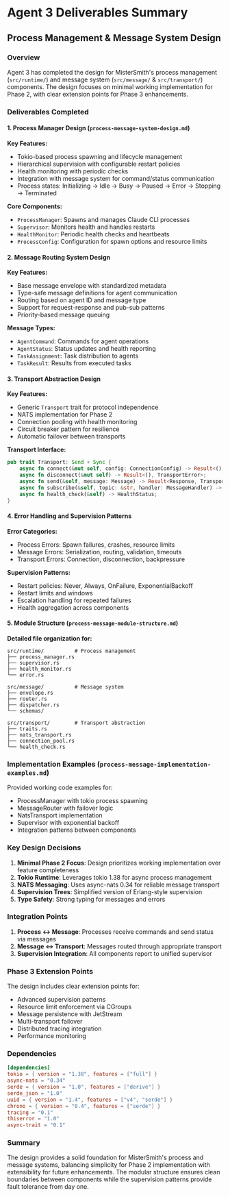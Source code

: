 # Agent 3 Deliverables Summary

## Process Management & Message System Design

### Overview

Agent 3 has completed the design for MisterSmith's process management (`src/runtime/`) and message system (`src/message/` & `src/transport/`) components. The design focuses on minimal working implementation for Phase 2, with clear extension points for Phase 3 enhancements.

### Deliverables Completed

#### 1. Process Manager Design (`process-message-system-design.md`)

**Key Features:**
- Tokio-based process spawning and lifecycle management
- Hierarchical supervision with configurable restart policies
- Health monitoring with periodic checks
- Integration with message system for command/status communication
- Process states: Initializing → Idle → Busy → Paused → Error → Stopping → Terminated

**Core Components:**
- `ProcessManager`: Spawns and manages Claude CLI processes
- `Supervisor`: Monitors health and handles restarts
- `HealthMonitor`: Periodic health checks and heartbeats
- `ProcessConfig`: Configuration for spawn options and resource limits

#### 2. Message Routing System Design

**Key Features:**
- Base message envelope with standardized metadata
- Type-safe message definitions for agent communication
- Routing based on agent ID and message type
- Support for request-response and pub-sub patterns
- Priority-based message queuing

**Message Types:**
- `AgentCommand`: Commands for agent operations
- `AgentStatus`: Status updates and health reporting
- `TaskAssignment`: Task distribution to agents
- `TaskResult`: Results from executed tasks

#### 3. Transport Abstraction Design

**Key Features:**
- Generic `Transport` trait for protocol independence
- NATS implementation for Phase 2
- Connection pooling with health monitoring
- Circuit breaker pattern for resilience
- Automatic failover between transports

**Transport Interface:**
```rust
pub trait Transport: Send + Sync {
    async fn connect(&mut self, config: ConnectionConfig) -> Result<(), TransportError>;
    async fn disconnect(&mut self) -> Result<(), TransportError>;
    async fn send(&self, message: Message) -> Result<Response, TransportError>;
    async fn subscribe(&self, topic: &str, handler: MessageHandler) -> Result<(), TransportError>;
    async fn health_check(&self) -> HealthStatus;
}
```

#### 4. Error Handling and Supervision Patterns

**Error Categories:**
- Process Errors: Spawn failures, crashes, resource limits
- Message Errors: Serialization, routing, validation, timeouts
- Transport Errors: Connection, disconnection, backpressure

**Supervision Patterns:**
- Restart policies: Never, Always, OnFailure, ExponentialBackoff
- Restart limits and windows
- Escalation handling for repeated failures
- Health aggregation across components

#### 5. Module Structure (`process-message-module-structure.md`)

**Detailed file organization for:**
```
src/runtime/          # Process management
├── process_manager.rs
├── supervisor.rs
├── health_monitor.rs
└── error.rs

src/message/          # Message system
├── envelope.rs
├── router.rs
├── dispatcher.rs
└── schemas/

src/transport/        # Transport abstraction
├── traits.rs
├── nats_transport.rs
├── connection_pool.rs
└── health_check.rs
```

### Implementation Examples (`process-message-implementation-examples.md`)

Provided working code examples for:
- ProcessManager with tokio process spawning
- MessageRouter with failover logic
- NatsTransport implementation
- Supervisor with exponential backoff
- Integration patterns between components

### Key Design Decisions

1. **Minimal Phase 2 Focus**: Design prioritizes working implementation over feature completeness
2. **Tokio Runtime**: Leverages tokio 1.38 for async process management
3. **NATS Messaging**: Uses async-nats 0.34 for reliable message transport
4. **Supervision Trees**: Simplified version of Erlang-style supervision
5. **Type Safety**: Strong typing for messages and errors

### Integration Points

1. **Process ↔ Message**: Processes receive commands and send status via messages
2. **Message ↔ Transport**: Messages routed through appropriate transport
3. **Supervision Integration**: All components report to unified supervisor

### Phase 3 Extension Points

The design includes clear extension points for:
- Advanced supervision patterns
- Resource limit enforcement via CGroups
- Message persistence with JetStream
- Multi-transport failover
- Distributed tracing integration
- Performance monitoring

### Dependencies

```toml
[dependencies]
tokio = { version = "1.38", features = ["full"] }
async-nats = "0.34"
serde = { version = "1.0", features = ["derive"] }
serde_json = "1.0"
uuid = { version = "1.4", features = ["v4", "serde"] }
chrono = { version = "0.4", features = ["serde"] }
tracing = "0.1"
thiserror = "1.0"
async-trait = "0.1"
```

### Summary

The design provides a solid foundation for MisterSmith's process and message systems, balancing simplicity for Phase 2 implementation with extensibility for future enhancements. The modular structure ensures clean boundaries between components while the supervision patterns provide fault tolerance from day one.
